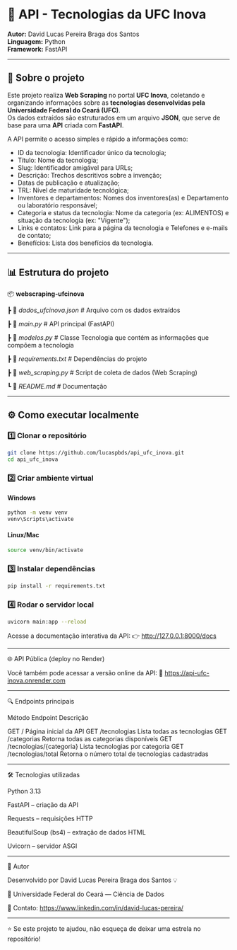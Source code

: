 # 🚀 API - Tecnologias da UFC Inova

**Autor:** David Lucas Pereira Braga dos Santos  
**Linguagem:** Python   
**Framework:** FastAPI   

---

## 🧠 Sobre o projeto

Este projeto realiza **Web Scraping** no portal **UFC Inova**, coletando e organizando informações sobre as **tecnologias desenvolvidas pela Universidade Federal do Ceará (UFC)**.  
Os dados extraídos são estruturados em um arquivo **JSON**, que serve de base para uma **API** criada com **FastAPI**.

A API permite o acesso simples e rápido a informações como:
- ID da tecnologia: Identificador único da tecnologia; 
- Título: Nome da tecnologia;
- Slug: Identificador amigável para URLs;
- Descrição: Trechos descritivos sobre a invenção;
- Datas de publicação e atualização;   
- TRL: Nível de maturidade tecnológica;
- Inventores e departamentos: Nomes dos inventores(as) e Departamento ou laboratório responsável;
- Categoria e status da tecnologia: Nome da categoria (ex: ALIMENTOS) e situação da tecnologia (ex: "Vigente");  
- Links e contatos:  Link para a página da tecnologia e Telefones e e-mails de contato;
- Benefícios: Lista dos benefícios da tecnologia.
---


## 📊 Estrutura do projeto

📦 **webscraping-ufcinova**

 ┣ 📜 *dados_ufcinova.json* # Arquivo com os dados extraídos

 ┣ 📜 *main.py* # API principal (FastAPI)

 ┣ 📜 *modelos.py* # Classe Tecnologia que contém as informações que compõem a tecnologia

 ┣ 📜 *requirements.txt* # Dependências do projeto
 
 ┣ 📜 *web_scraping.py* # Script de coleta de dados (Web Scraping)
 
 ┗ 📜 *README.md* # Documentação

---

## ⚙️ Como executar localmente

### 1️⃣ Clonar o repositório
```bash
git clone https://github.com/lucaspbds/api_ufc_inova.git
cd api_ufc_inova
```

### 2️⃣ Criar ambiente virtual 

#### Windows
```bash
python -m venv venv
venv\Scripts\activate     
```
#### Linux/Mac
```bash
source venv/bin/activate
```

### 3️⃣ Instalar dependências 
```bash
pip install -r requirements.txt
```

### 4️⃣ Rodar o servidor local
```bash
uvicorn main:app --reload
```

Acesse a documentação interativa da API: 👉 http://127.0.0.1:8000/docs


---

🌐 API Pública (deploy no Render)

Você também pode acessar a versão online da API:
🔗 https://api-ufc-inova.onrender.com


---

🔍 Endpoints principais

Método	Endpoint	Descrição

GET	/	Página inicial da API
GET	/tecnologias	Lista todas as tecnologias
GET	/categorias	Retorna todas as categorias disponíveis
GET	/tecnologias/{categoria}	Lista tecnologias por categoria
GET	/tecnologias/total	Retorna o número total de tecnologias cadastradas

---

🛠️ Tecnologias utilizadas

Python 3.13

FastAPI – criação da API

Requests – requisições HTTP

BeautifulSoup (bs4) – extração de dados HTML

Uvicorn – servidor ASGI



---

💬 Autor

Desenvolvido por David Lucas Pereira Braga dos Santos 💡

📍 Universidade Federal do Ceará — Ciência de Dados

📧 Contato: https://www.linkedin.com/in/david-lucas-pereira/


---

⭐ Se este projeto te ajudou, não esqueça de deixar uma estrela no repositório!
